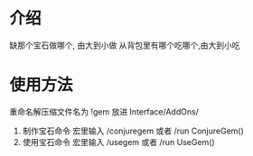 # 介绍
缺那个宝石做哪个, 由大到小做
从背包里有哪个吃哪个,由大到小吃

# 使用方法
重命名解压缩文件名为 !gem 放进 Interface/AddOns/

1. 制作宝石命令
   宏里输入 /conjuregem 或者 /run ConjureGem()
2. 使用宝石命令
   宏里输入 /usegem 或者 /run UseGem()
